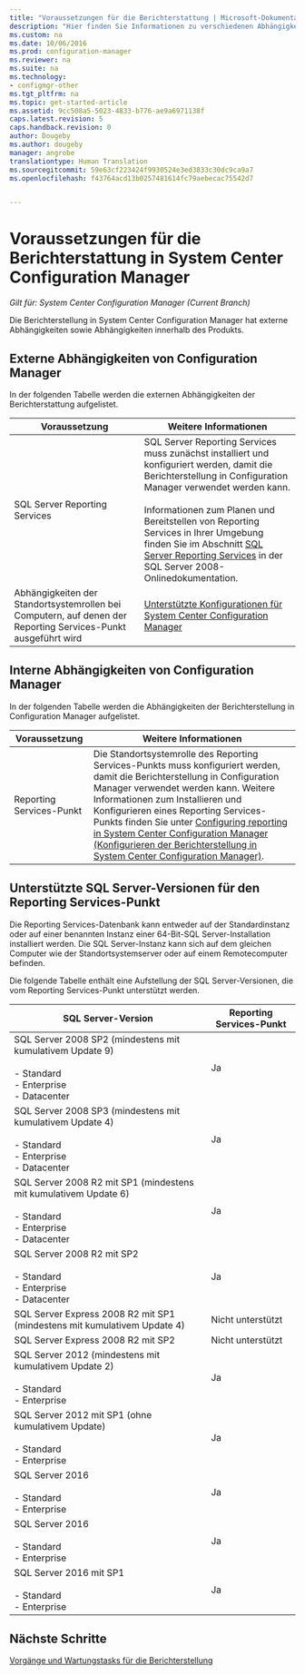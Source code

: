 ```yaml
---
title: "Voraussetzungen für die Berichterstattung | Microsoft-Dokumentation"
description: "Hier finden Sie Informationen zu verschiedenen Abhängigkeiten, die sich auf die Nutzung der Berichterstellung in System Center Configuration Manager auswirken."
ms.custom: na
ms.date: 10/06/2016
ms.prod: configuration-manager
ms.reviewer: na
ms.suite: na
ms.technology:
- configmgr-other
ms.tgt_pltfrm: na
ms.topic: get-started-article
ms.assetid: 9cc508a5-5023-4833-b776-ae9a6971138f
caps.latest.revision: 5
caps.handback.revision: 0
author: Dougeby
ms.author: dougeby
manager: angrobe
translationtype: Human Translation
ms.sourcegitcommit: 59e63cf223424f9930524e3ed3833c30dc9ca9a7
ms.openlocfilehash: f43764acd13b0257481614fc79aebecac75542d7


---
```

# <a name="prerequisites-for-reporting-in-system-center-configuration-manager"></a>Voraussetzungen für die Berichterstattung in System Center Configuration Manager

*Gilt für: System Center Configuration Manager (Current Branch)*

Die Berichterstellung in System Center Configuration Manager hat externe Abhängigkeiten sowie Abhängigkeiten innerhalb des Produkts.  

## <a name="dependencies-external-to-configuration-manager"></a>Externe Abhängigkeiten von Configuration Manager  
 In der folgenden Tabelle werden die externen Abhängigkeiten der Berichterstattung aufgelistet.  

|Voraussetzung|Weitere Informationen|  
|------------------|----------------------|  
|SQL Server Reporting Services|SQL Server Reporting Services muss zunächst installiert und konfiguriert werden, damit die Berichterstellung in Configuration Manager verwendet werden kann.<br /><br /> Informationen zum Planen und Bereitstellen von Reporting Services in Ihrer Umgebung finden Sie im Abschnitt [SQL Server Reporting Services](http://go.microsoft.com/fwlink/p/?LinkId=212032) in der SQL Server 2008-Onlinedokumentation.|  
|Abhängigkeiten der Standortsystemrollen bei Computern, auf denen der Reporting Services-Punkt ausgeführt wird|[Unterstützte Konfigurationen für System Center Configuration Manager](../../../core/plan-design/configs/supported-configurations.md)|  

## <a name="dependencies-internal-to-configuration-manager"></a>Interne Abhängigkeiten von Configuration Manager  
 In der folgenden Tabelle werden die Abhängigkeiten der Berichterstellung in Configuration Manager aufgelistet.  

|Voraussetzung|Weitere Informationen|  
|------------------|----------------------|  
|Reporting Services-Punkt|Die Standortsystemrolle des Reporting Services-Punkts muss konfiguriert werden, damit die Berichterstellung in Configuration Manager verwendet werden kann. Weitere Informationen zum Installieren und Konfigurieren eines Reporting Services-Punkts finden Sie unter [Configuring reporting in System Center Configuration Manager (Konfigurieren der Berichterstellung in System Center Configuration Manager)](../../../core/servers/manage/configuring-reporting.md).|  

## <a name="supported-sql-server-versions-for-the-reporting-services-point"></a>Unterstützte SQL Server-Versionen für den Reporting Services-Punkt  
 Die Reporting Services-Datenbank kann entweder auf der Standardinstanz oder auf einer benannten Instanz einer 64-Bit-SQL Server-Installation installiert werden. Die SQL Server-Instanz kann sich auf dem gleichen Computer wie der Standortsystemserver oder auf einem Remotecomputer befinden.  

 Die folgende Tabelle enthält eine Aufstellung der SQL Server-Versionen, die vom Reporting Services-Punkt unterstützt werden.  

|SQL Server-Version|Reporting Services-Punkt|  
|------------------------|------------------------------|  
|SQL Server 2008 SP2 (mindestens mit kumulativem Update 9)<br /><br /> - Standard<br />- Enterprise<br />- Datacenter|Ja|  
|SQL Server 2008 SP3 (mindestens mit kumulativem Update 4)<br /><br /> - Standard<br />- Enterprise<br />- Datacenter|Ja|  
|SQL Server 2008 R2 mit SP1 (mindestens mit kumulativem Update 6)<br /><br /> - Standard<br />- Enterprise<br />- Datacenter|Ja|  
|SQL Server 2008 R2 mit SP2<br /><br /> - Standard<br />- Enterprise<br />- Datacenter|Ja|  
|SQL Server Express 2008 R2 mit SP1 (mindestens mit kumulativem Update 4)|Nicht unterstützt|  
|SQL Server Express 2008 R2 mit SP2|Nicht unterstützt|  
|SQL Server 2012 (mindestens mit kumulativem Update 2)<br /><br /> - Standard<br />- Enterprise|Ja|  
|SQL Server 2012 mit SP1 (ohne kumulativem Update)<br /><br /> - Standard<br />- Enterprise|Ja|  
|SQL Server 2016<br /><br /> - Standard<br />- Enterprise|Ja|
|SQL Server 2016<br /><br /> - Standard<br />- Enterprise|Ja|
|SQL Server 2016 mit SP1<br /><br /> - Standard<br />- Enterprise|Ja|
## <a name="next-steps"></a>Nächste Schritte
[Vorgänge und Wartungstasks für die Berichterstellung](operations-and-maintenance-for-reporting.md)



<!--HONumber=Dec16_HO5-->


